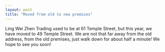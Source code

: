 ```yaml
---
layout: post
title: "Moved from old to new premises"
---
```


Ling Wei Zhen Trading used to be at 61 Temple Street, but this year, we have moved to 49 Temple Street. We are not that far away from the old address, from the old premises, just walk down for about half a minute!
We hope to see you soon!



